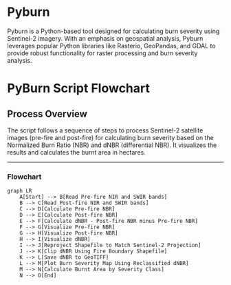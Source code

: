 # Pyburn
Pyburn is a Python-based tool designed for calculating burn severity using Sentinel-2 imagery. With an emphasis on geospatial analysis, Pyburn leverages popular Python libraries like Rasterio, GeoPandas, and GDAL to provide robust functionality for raster processing and burn severity analysis.
# PyBurn Script Flowchart

## Process Overview

The script follows a sequence of steps to process Sentinel-2 satellite images (pre-fire and post-fire) for calculating burn severity based on the Normalized Burn Ratio (NBR) and dNBR (differential NBR). It visualizes the results and calculates the burnt area in hectares.

---

### Flowchart

```mermaid
graph LR
    A[Start] --> B[Read Pre-fire NIR and SWIR bands]
    B --> C[Read Post-fire NIR and SWIR bands]
    C --> D[Calculate Pre-fire NBR]
    D --> E[Calculate Post-fire NBR]
    E --> F[Calculate dNBR - Post-fire NBR minus Pre-fire NBR]
    F --> G[Visualize Pre-fire NBR]
    G --> H[Visualize Post-fire NBR]
    H --> I[Visualize dNBR]
    I --> J[Reproject Shapefile to Match Sentinel-2 Projection]
    J --> K[Clip dNBR Using Fire Boundary Shapefile]
    K --> L[Save dNBR to GeoTIFF]
    L --> M[Plot Burn Severity Map Using Reclassified dNBR]
    M --> N[Calculate Burnt Area by Severity Class]
    N --> O[End]


